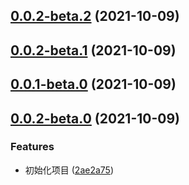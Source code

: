 ## [0.0.2-beta.2](https://github.com/gyx8899/lib-template/compare/v0.0.2-beta.1...v0.0.2-beta.2) (2021-10-09)



## [0.0.2-beta.1](https://github.com/gyx8899/lib-template/compare/v0.0.1-beta.0...v0.0.2-beta.1) (2021-10-09)



## [0.0.1-beta.0](https://github.com/gyx8899/lib-template/compare/v0.0.2-beta.0...v0.0.1-beta.0) (2021-10-09)



## [0.0.2-beta.0](https://github.com/gyx8899/lib-template/compare/2ae2a75b1eeb1b279efc38718f9d88c6db0382bf...v0.0.2-beta.0) (2021-10-09)


### Features

* 初始化项目 ([2ae2a75](https://github.com/gyx8899/lib-template/commit/2ae2a75b1eeb1b279efc38718f9d88c6db0382bf))



